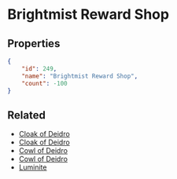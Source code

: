 # Brightmist Reward Shop

<no description available>

## Properties

```json
{
    "id": 249,
    "name": "Brightmist Reward Shop",
    "count": -100
}
```

## Related

- [Cloak of Deidro](../items/6432-cloak-of-deidro.md)
- [Cloak of Deidro](../items/6433-cloak-of-deidro.md)
- [Cowl of Deidro](../items/6434-cowl-of-deidro.md)
- [Cowl of Deidro](../items/6435-cowl-of-deidro.md)
- [Luminite](../items/6431-luminite.md)

